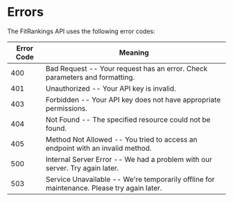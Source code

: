 # Errors

The FitRankings API uses the following error codes:

Error Code | Meaning
---------- | -------
400 | Bad Request -- Your request has an error. Check parameters and formatting.
401 | Unauthorized -- Your API key is invalid.
403 | Forbidden -- Your API key does not have appropriate permissions.
404 | Not Found -- The specified resource could not be found.
405 | Method Not Allowed -- You tried to access an endpoint with an invalid method.
500 | Internal Server Error -- We had a problem with our server. Try again later.
503 | Service Unavailable -- We're temporarily offline for maintenance. Please try again later.
